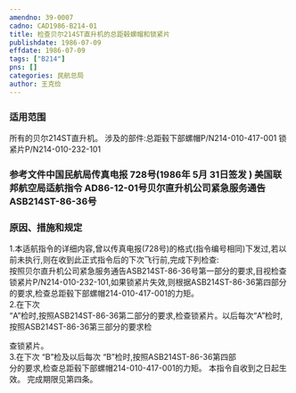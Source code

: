 ```yaml
---
amendno: 39-0007  
cadno: CAD1986-B214-01  
title: 检查贝尔214ST直升机的总距毂螺帽和锁紧片  
publishdate: 1986-07-09  
effdate: 1986-07-09  
tags: ["B214"]  
pns: []  
categories: 民航总局  
author: 王克俭  
---
```

  
### 适用范围  
所有的贝尔214ST直升机。     涉及的部件:总距毂下部螺帽P/N214-010-417-001  锁紧片P/N214-010-232-101  
  
<!--more-->  
### 参考文件中国民航局传真电报 728号(1986年 5月 31日签发 ) 美国联邦航空局适航指令 AD86-12-01号贝尔直升机公司紧急服务通告 ASB214ST-86-36号  
  
### 原因、措施和规定  
 1.本适航指令的详细内容,曾以传真电报(728号)的格式(指令编号相同)下发过,若以前未执行,则在收到此正式指令后的下次飞行前,完成下列检查:  
    按照贝尔直升机公司紧急服务通告ASB214ST-86-36号第一部分的要求,目视检查锁紧片P/N214-010-232-101,如果锁紧片失效,则根据ASB214ST-86-36第四部分的要求,检查总距毂下部螺帽214-010-417-001的力矩。  
2.在下次  
“A”检时,按照ASB214ST-86-36第二部分的要求,检查锁紧片。以后每次“A”检时,按照ASB214ST-86-36第三部分的要求检  
  
  
查锁紧片。  
3.在下次 “B”检及以后每次 “B”检时,按照ASB214ST-86-36第四部  
分的要求,检查总距毂下部螺帽214-010-417-001的力矩。     本指令自收到之日起生效。     完成期限见第四条。  
